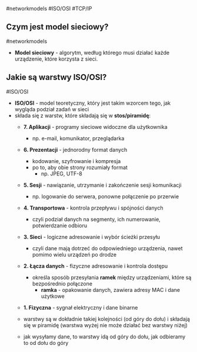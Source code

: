 #networkmodels #ISO/OSI #TCP/IP

## Czym jest model sieciowy?
#networkmodels 
- **Model sieciowy** - algorytm, według którego musi działać każde urządzenie, które korzysta z sieci.
## Jakie są warstwy ISO/OSI?
#ISO/OSI
- **ISO/OSI** - model teoretyczny, który jest takim wzorcem tego, jak wygląda podział zadań w sieci
- składa się z warstw, które składają się w **stos/piramidę**:
	- **7. Aplikacji** - programy sieciowe widoczne dla użytkownika
		- np. e-mail, komunikator, przeglądarka
	- **6. Prezentacji** - jednorodny format danych
		- kodowanie, szyfrowanie i kompresja
		- po to, aby obie strony rozumiały format
			- np. JPEG, UTF-8
	- **5. Sesji** - nawiązanie, utrzymanie i zakończenie sesji komunikacji
		- np. logowanie do serwera, ponowne połączenie po przerwie
	- **4. Transportowa** - kontrola przepływu i spójności danych
		- czyli podział danych na segmenty, ich numerowanie, potwierdzanie odbioru
	- **3. Sieci** - logiczne adresowanie i wybór ścieżki przesyłu
		- czyli dane mają dotrzeć do odpowiedniego urządzenia, nawet pomimo wielu urządzeń po drodze
	- **2. Łącza danych** - fizyczne adresowanie i kontrola dostępu
		- określa sposób przesyłania **ramek** między urządzeniami, które są bezpośrednio połączone
			- **ramka** - opakowanie danych, zawiera adresy MAC i dane użytkowe
	- **1. Fizyczna** - sygnał elektryczny i dane binarne
	
	- warstwy są w dokładnie takiej kolejności (od góry do dołu) i składają się w piramidę (warstwa wyżej nie może działać bez warstwy niżej)
	- jak wysyłamy dane, to warstwy idą od góry do dołu, jak odbieramy to od dołu do góry